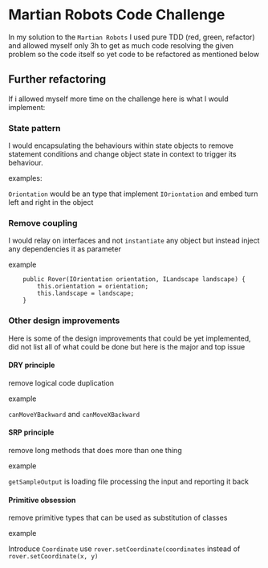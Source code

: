 # Martian Robots Code Challenge

In my solution to the `Martian Robots` I used pure TDD (red, green, refactor) and allowed myself only 3h to get as much code resolving the given problem so the code itself so yet code to be refactored as mentioned below

## Further refactoring

If i allowed myself more time on the challenge here is what I would implement:

### State pattern

I would encapsulating the behaviours within state objects to remove statement conditions and change object state in context to trigger its behaviour. 

examples:

`Oriontation` would be an type that implement `IOriontation` and embed turn left and right in the object

### Remove coupling

I would relay on interfaces and not `instantiate` any object but instead inject any dependencies it as parameter

example

```
    public Rover(IOrientation orientation, ILandscape landscape) {
        this.orientation = orientation;
        this.landscape = landscape;
    }
```

### Other design improvements

Here is some of the design improvements that could be yet implemented, did not list all of what could be done but here is the major and top issue

#### DRY principle 

remove logical code duplication 

example 

`canMoveYBackward`  and `canMoveXBackward`

#### SRP principle 

remove long methods that does more than one thing

example 

`getSampleOutput` is loading file processing the input and reporting it back

#### Primitive obsession

remove primitive types that can be used as substitution of classes

example

Introduce `Coordinate` use `rover.setCoordinate(coordinates` instead of `rover.setCoordinate(x, y)` 